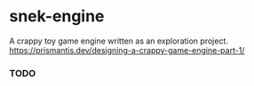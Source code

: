 # snek-engine
A crappy toy game engine written as an exploration project.
https://prismantis.dev/designing-a-crappy-game-engine-part-1/

### TODO
